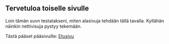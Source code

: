 ## Tervetuloa toiselle sivulle

Loin tämän suvn testatakseni, miten alasivuja tehdään tällä tavalla.
Kyllähän näinkin nettivisuja pystyy tekemään.

Tästä pääset pääsivuille:
[Etusivu](./sivut.md)

